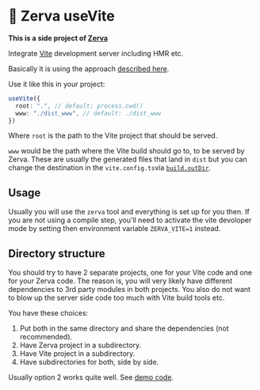 # 🌱 Zerva useVite

**This is a side project of [Zerva](https://github.com/holtwick/zerva)**

Integrate [Vite](https://vitejs.dev/) development server including HMR etc.

Basically it is using the approach [described here](https://vitejs.dev/guide/ssr.html#setting-up-the-dev-server).

Use it like this in your project:

```ts
useVite({
  root: ".", // default: process.cwd()
  www: "./dist_www", // default: ./dist_www
})
```

Where `root` is the path to the Vite project that should be served.

`www` would be the path where the Vite build should go to, to be served by Zerva. These are usually the generated files that land in `dist` but you can change the destination in the `vite.config.ts`via [`build.outDir`](https://vitejs.dev/config/#build-outdir).

## Usage

Usually you will use the `zerva` tool and everything is set up for you then. If you are not using a compile step, you'll need to activate the vite devoloper mode by setting then environment variable `ZERVA_VITE=1` instead.

## Directory structure

You should try to have 2 separate projects, one for your Vite code and one for your Zerva code. The reason is, you will very likely have different dependencies to 3rd party modules in both projects. You also do not want to blow up the server side code too much with Vite build tools etc.

You have these choices:

1. Put both in the same directory and share the dependencies (not recommended).
2. Have Zerva project in a subdirectory.
3. Have Vite project in a subdirectory.
4. Have subdirectories for both, side by side.

Usually option 2 works quite well. See [demo code](./demo).
